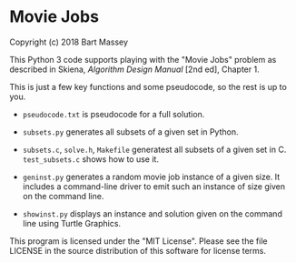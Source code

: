 # Movie Jobs
Copyright (c) 2018 Bart Massey

This Python 3 code supports playing with the "Movie Jobs"
problem as described in Skiena, *Algorithm Design Manual*
[2nd ed], Chapter 1.

This is just a few key functions and some pseudocode, so
the rest is up to you.

* `pseudocode.txt` is pseudocode for a full solution.

* `subsets.py` generates all subsets of a given set in
  Python.

* `subsets.c`, `solve.h`, `Makefile` generatest all subsets
  of a given set in C. `test_subsets.c` shows how to use it.

* `geninst.py` generates a random movie job instance of a
  given size. It includes a command-line driver to
  emit such an instance of size given on the command line.

* `showinst.py` displays an instance and solution given on
  the command line using Turtle Graphics.

This program is licensed under the "MIT License".  Please
see the file LICENSE in the source distribution of this
software for license terms.

